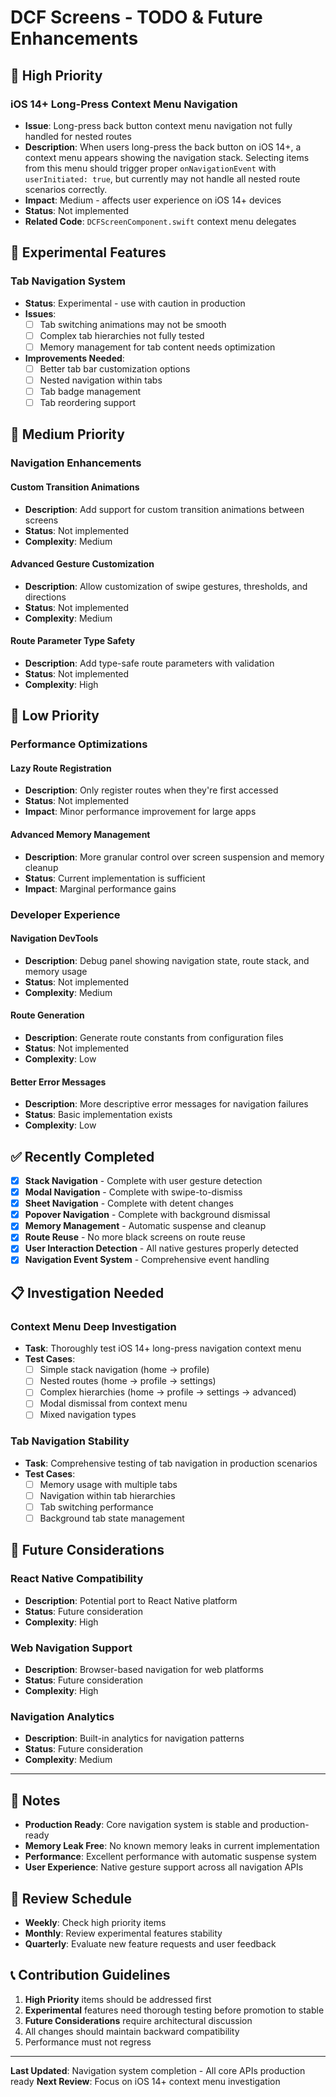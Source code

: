 # DCF Screens - TODO & Future Enhancements

## 🚨 High Priority

### iOS 14+ Long-Press Context Menu Navigation
- **Issue**: Long-press back button context menu navigation not fully handled for nested routes
- **Description**: When users long-press the back button on iOS 14+, a context menu appears showing the navigation stack. Selecting items from this menu should trigger proper `onNavigationEvent` with `userInitiated: true`, but currently may not handle all nested route scenarios correctly.
- **Impact**: Medium - affects user experience on iOS 14+ devices
- **Status**: Not implemented
- **Related Code**: `DCFScreenComponent.swift` context menu delegates

## 🧪 Experimental Features

### Tab Navigation System
- **Status**: Experimental - use with caution in production
- **Issues**:
  - [ ] Tab switching animations may not be smooth
  - [ ] Complex tab hierarchies not fully tested
  - [ ] Memory management for tab content needs optimization
- **Improvements Needed**:
  - [ ] Better tab bar customization options
  - [ ] Nested navigation within tabs
  - [ ] Tab badge management
  - [ ] Tab reordering support

## 🎯 Medium Priority

### Navigation Enhancements

#### Custom Transition Animations
- **Description**: Add support for custom transition animations between screens
- **Status**: Not implemented
- **Complexity**: Medium

#### Advanced Gesture Customization
- **Description**: Allow customization of swipe gestures, thresholds, and directions
- **Status**: Not implemented
- **Complexity**: Medium

#### Route Parameter Type Safety
- **Description**: Add type-safe route parameters with validation
- **Status**: Not implemented
- **Complexity**: High

## 🔮 Low Priority

### Performance Optimizations

#### Lazy Route Registration
- **Description**: Only register routes when they're first accessed
- **Status**: Not implemented
- **Impact**: Minor performance improvement for large apps

#### Advanced Memory Management
- **Description**: More granular control over screen suspension and memory cleanup
- **Status**: Current implementation is sufficient
- **Impact**: Marginal performance gains

### Developer Experience

#### Navigation DevTools
- **Description**: Debug panel showing navigation state, route stack, and memory usage
- **Status**: Not implemented
- **Complexity**: Medium

#### Route Generation
- **Description**: Generate route constants from configuration files
- **Status**: Not implemented
- **Complexity**: Low

#### Better Error Messages
- **Description**: More descriptive error messages for navigation failures
- **Status**: Basic implementation exists
- **Complexity**: Low

## ✅ Recently Completed

- [x] **Stack Navigation** - Complete with user gesture detection
- [x] **Modal Navigation** - Complete with swipe-to-dismiss
- [x] **Sheet Navigation** - Complete with detent changes
- [x] **Popover Navigation** - Complete with background dismissal
- [x] **Memory Management** - Automatic suspense and cleanup
- [x] **Route Reuse** - No more black screens on route reuse
- [x] **User Interaction Detection** - All native gestures properly detected
- [x] **Navigation Event System** - Comprehensive event handling

## 📋 Investigation Needed

### Context Menu Deep Investigation
- **Task**: Thoroughly test iOS 14+ long-press navigation context menu
- **Test Cases**:
  - [ ] Simple stack navigation (home → profile)
  - [ ] Nested routes (home → profile → settings)
  - [ ] Complex hierarchies (home → profile → settings → advanced)
  - [ ] Modal dismissal from context menu
  - [ ] Mixed navigation types

### Tab Navigation Stability
- **Task**: Comprehensive testing of tab navigation in production scenarios
- **Test Cases**:
  - [ ] Memory usage with multiple tabs
  - [ ] Navigation within tab hierarchies
  - [ ] Tab switching performance
  - [ ] Background tab state management

## 🚀 Future Considerations

### React Native Compatibility
- **Description**: Potential port to React Native platform
- **Status**: Future consideration
- **Complexity**: High

### Web Navigation Support
- **Description**: Browser-based navigation for web platforms
- **Status**: Future consideration
- **Complexity**: High

### Navigation Analytics
- **Description**: Built-in analytics for navigation patterns
- **Status**: Future consideration
- **Complexity**: Medium

---

## 📝 Notes

- **Production Ready**: Core navigation system is stable and production-ready
- **Memory Leak Free**: No known memory leaks in current implementation
- **Performance**: Excellent performance with automatic suspense system
- **User Experience**: Native gesture support across all navigation APIs

## 🔄 Review Schedule

- **Weekly**: Check high priority items
- **Monthly**: Review experimental features stability
- **Quarterly**: Evaluate new feature requests and user feedback

## 📞 Contribution Guidelines

1. **High Priority** items should be addressed first
2. **Experimental** features need thorough testing before promotion to stable
3. **Future Considerations** require architectural discussion
4. All changes should maintain backward compatibility
5. Performance must not regress

---

**Last Updated**: Navigation system completion - All core APIs production ready
**Next Review**: Focus on iOS 14+ context menu investigation

